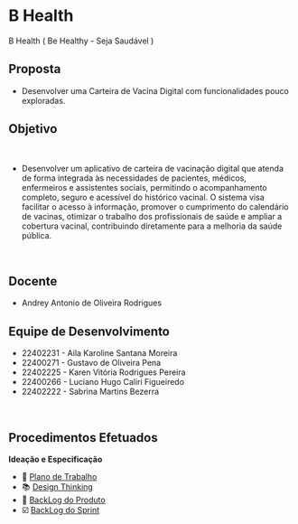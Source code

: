 # B Health
 B Health ( Be Healthy - Seja Saudável )

## Proposta
- Desenvolver uma Carteira de Vacina Digital com funcionalidades pouco exploradas.

## Objetivo
<br>

- Desenvolver um aplicativo de carteira de vacinação digital que atenda de forma integrada às necessidades de pacientes, médicos, enfermeiros e assistentes sociais, permitindo o acompanhamento completo, seguro e acessível do histórico vacinal. O sistema visa facilitar o acesso à informação, promover o cumprimento do calendário de vacinas, otimizar o trabalho dos profissionais de saúde e ampliar a cobertura vacinal, contribuindo diretamente para a melhoria da saúde pública.
<br>

## Docente
- Andrey Antonio de Oliveira Rodrigues

## Equipe de Desenvolvimento 

- 22402231 - Aila Karoline Santana Moreira     
- 22400271 - Gustavo de Oliveira Pena        
- 22402225 - Karen Vitória Rodrigues Pereira   
- 22400266 - Luciano Hugo Caliri Figueiredo    
- 22402222 - Sabrina Martins Bezerra 
<br>

## Procedimentos Efetuados
**Ideação e Especificação** 
- :speech_balloon: [Plano de Trabalho]()
- :books: [Design Thinking]()
- :busts_in_silhouette: [BackLog do Produto]()
- :ballot_box_with_check: [BackLog do Sprint]()
